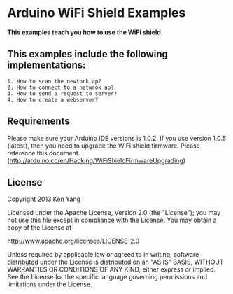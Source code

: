 # Arduino WiFi Shield Examples

**This examples teach you how to use the WiFi shield.**


## This examples include the following implementations:
    1. How to scan the newtork ap?
    2. How to connect to a netwrok ap?
    3. How to send a request to server?
    4. How to create a webserver? 

## Requirements
Please make sure your Arduino IDE versions is 1.0.2.
If you use version 1.0.5 (latest), then you need to upgrade the WiFi shield firmware. 
Please reference this document. (http://arduino.cc/en/Hacking/WiFiShieldFirmwareUpgrading)

## License
Copyright 2013 Ken Yang
 
Licensed under the Apache License, Version 2.0 (the "License");
you may not use this file except in compliance with the License.
You may obtain a copy of the License at

  http://www.apache.org/licenses/LICENSE-2.0
    
Unless required by applicable law or agreed to in writing, software
distributed under the License is distributed on an "AS IS" BASIS,
WITHOUT WARRANTIES OR CONDITIONS OF ANY KIND, either express or implied.
See the License for the specific language governing permissions and
limitations under the License.
